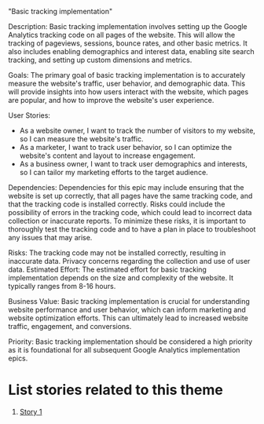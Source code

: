 "Basic tracking implementation"

Description: Basic tracking implementation involves setting up the Google Analytics tracking code on all pages of the website. This will allow the tracking of pageviews, sessions, bounce rates, and other basic metrics. It also includes enabling demographics and interest data, enabling site search tracking, and setting up custom dimensions and metrics.

Goals: The primary goal of basic tracking implementation is to accurately measure the website's traffic, user behavior, and demographic data. This will provide insights into how users interact with the website, which pages are popular, and how to improve the website's user experience.

User Stories: 
- As a website owner, I want to track the number of visitors to my website, so I can measure the website's traffic.
- As a marketer, I want to track user behavior, so I can optimize the website's content and layout to increase engagement.
- As a business owner, I want to track user demographics and interests, so I can tailor my marketing efforts to the target audience.

Dependencies: Dependencies for this epic may include ensuring that the website is set up correctly, that all pages have the same tracking code, and that the tracking code is installed correctly. Risks could include the possibility of errors in the tracking code, which could lead to incorrect data collection or inaccurate reports. To minimize these risks, it is important to thoroughly test the tracking code and to have a plan in place to troubleshoot any issues that may arise.

Risks: 
The tracking code may not be installed correctly, resulting in inaccurate data.
Privacy concerns regarding the collection and use of user data.
Estimated Effort: The estimated effort for basic tracking implementation depends on the size and complexity of the website. It typically ranges from 8-16 hours.

Business Value: Basic tracking implementation is crucial for understanding website performance and user behavior, which can inform marketing and website optimization efforts. This can ultimately lead to increased website traffic, engagement, and conversions.

Priority: Basic tracking implementation should be considered a high priority as it is foundational for all subsequent Google Analytics implementation epics.

# List stories related to this theme
1. [Story 1](documentation/templates/theme/initiatives/epics/stories/story_template.md)